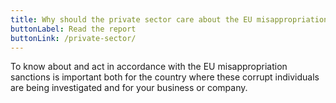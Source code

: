 ```yaml
---
title: Why should the private sector care about the EU misappropriation sanctions?
buttonLabel: Read the report
buttonLink: /private-sector/
---
```

To know about and act in accordance with the EU misappropriation sanctions is
important both for the country where these corrupt individuals are being
investigated and for your business or company.
